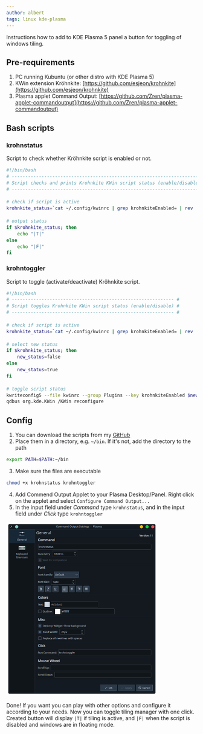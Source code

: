 ```yaml
---
author: albert
tags: linux kde-plasma
---
```

Instructions how to add to KDE Plasma 5 panel a button for toggling of windows tiling.
<!--more-->

## Pre-requirements
1. PC running Kubuntu (or other distro with KDE Plasma 5)
1. KWin extension Kröhnkite: [https://github.com/esjeon/krohnkite](https://github.com/esjeon/krohnkite)
1. Plasma applet Command Output: [https://github.com/Zren/plasma-applet-commandoutput](https://github.com/Zren/plasma-applet-commandoutput)

## Bash scripts

### krohnstatus
Script to check whether Kröhnkite script is enabled or not.

```bash
#!/bin/bash
# ---------------------------------------------------------------------- #
# Script checks and prints Krohnkite KWin script status (enable/disable) #
# ---------------------------------------------------------------------- #

# check if script is active
krohnkite_status=`cat ~/.config/kwinrc | grep krohnkiteEnabled= | rev | cut -d"=" -f1 | rev`

# output status
if $krohnkite_status; then
    echo "|T|"
else
    echo "|F|"
fi
```

### krohntoggler
Script to toggle (activate/deactivate) Kröhnkite script.

```bash
#!/bin/bash
# ------------------------------------------------------------ #
# Script toggles Krohnkite KWin script status (enable/disable) #
# ------------------------------------------------------------ #

# check if script is active
krohnkite_status=`cat ~/.config/kwinrc | grep krohnkiteEnabled= | rev | cut -d"=" -f1 | rev`

# select new status
if $krohnkite_status; then
    new_status=false
else
    new_status=true
fi

# toggle script status
kwriteconfig5 --file kwinrc --group Plugins --key krohnkiteEnabled $new_status
qdbus org.kde.KWin /KWin reconfigure
```

## Config
1. You can download the scripts from my [GitHub](https://github.com/AlbertRtk/my_bash_scripts)
2. Place them in a directory, e.g. `~/bin`. If it's not, add the directory to the path
```bash
export PATH=$PATH:~/bin
```
3. Make sure the files are executable
```bash
chmod +x krohnstatus krohntoggler
```
4. Add Commend Output Applet to your Plasma Desktop/Panel. Right click on the applet and select `Configure Command Output...`
5. In the input field under *Command* type `krohnstatus`, and in the input field under *Click* type `krohntoggler`

<img width="400px" src="/assets/images/blog/2021-03-14/krohnkite_config.png" alt="Krohnkite config">  

Done! If you want you can play with other options and configure it according to your needs. Now you can toggle tiling manager with one click. Created button will display `|T|` if tiling is active, and `|F|` when the script is disabled and windows are in floating mode.